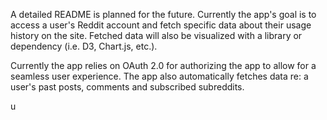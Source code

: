 A detailed README is planned for the future. Currently the app's goal is to access a user's Reddit account and fetch specific data about their usage history on the site. Fetched data will also be visualized with a library or dependency (i.e. D3, Chart.js, etc.). 

Currently the app relies on OAuth 2.0 for authorizing the app to allow for a seamless user experience. The app also automatically fetches data re: a user's past posts, comments and subscribed subreddits.

u

